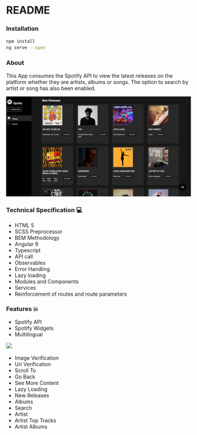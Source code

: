 # README

### Installation

```bash
npm install
ng serve --open
```

### About

This App consumes the Spotify API to view the latest releases on the platform whether they are artists, albums or songs. The option to search by artist or song has also been enabled.

![](src/assets/img/readme/home.png)

### Technical Specification 💻

- HTML 5
- SCSS Preprocessor
- BEM Methodology
- Angular 9
- Typescript
- API call
- Observables
- Error Handling
- Lazy loading
- Modules and Components
- Services
- Reinforcement of routes and route parameters

### Features 💥

- Spotify API
- Spotify Widgets
- Multilingual

![](src/assets/img/readme/multilingual.png)

- Image Verification
- Uri Verification
- Scroll To
- Go Back
- See More Content
- Lazy Loading
- New Releases
- Albums
- Search
- Artist
- Artist Top Tracks
- Artist Albums